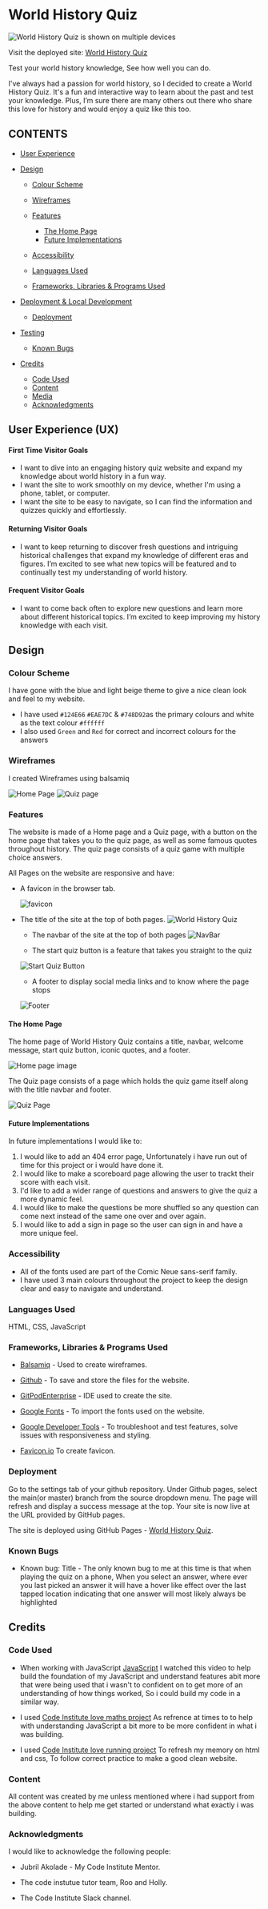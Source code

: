 # World History Quiz

![World History Quiz is shown on multiple devices](assets/images/am%20i%20responsive.png)

Visit the deployed site: [World History Quiz](https://ashley9368.github.io/History-Quiz/)

Test your world history knowledge, See how well you can do.

I've always had a passion for world history, so I decided to create a World History Quiz. 
It's a fun and interactive way to learn about the past and test your knowledge. 
Plus, I’m sure there are many others out there who share this love for history and would enjoy a quiz like this too.

## CONTENTS

* [User Experience](#user-experience-ux)

* [Design](#design)
  * [Colour Scheme](#colour-scheme)
  * [Wireframes](#wireframes)
  * [Features](#features)
    * [The Home Page](#the-home-page)
    * [Future Implementations](#future-implementations)
  * [Accessibility](#accessibility)

  * [Languages Used](#languages-used)
  * [Frameworks, Libraries & Programs Used](#frameworks-libraries--programs-used)

* [Deployment & Local Development](#deployment--local-development)
  * [Deployment](#deployment)

* [Testing](#testing)
  * [Known Bugs](#known-bugs)
  
* [Credits](#credits)
  * [Code Used](#code-used)
  * [Content](#content)
  * [Media](#media)
  * [Acknowledgments](#acknowledgments)

## User Experience (UX)

#### First Time Visitor Goals

* I want to dive into an engaging history quiz website and expand my knowledge about world history in a fun way.
* I want the site to work smoothly on my device, whether I'm using a phone, tablet, or computer.
* I want the site to be easy to navigate, so I can find the information and quizzes quickly and effortlessly.

#### Returning Visitor Goals

* I want to keep returning to discover fresh questions and intriguing historical challenges that expand my knowledge of different eras and figures. I’m excited to see what new topics will be featured and to continually test my understanding of world history.

#### Frequent Visitor Goals

* I want to come back often to explore new questions and learn more about different historical topics. I’m excited to keep improving my history knowledge with each visit.

## Design

### Colour Scheme

I have gone with the blue and light beige theme to give a nice clean look and feel to my website.

* I have used `#124E66` `#EAE7DC` & `#748D92`as the primary colours and white as the text colour `#ffffff` 
* I also used `Green` and `Red` for correct and incorrect colours for the answers

### Wireframes

I created Wireframes using balsamiq

![Home Page](assets/images/wireframe-home-page.png)
![Quiz page](assets/images/wireframe-quiz-page.png)

### Features

The website is made of a Home page and a Quiz page, with a button on the home page that takes you to the quiz page, as well as some famous quotes throughout history. The quiz page consists of a quiz game with multiple choice answers. 

All Pages on the website are responsive and have:

* A favicon in the browser tab.

  ![favicon](assets/favicon/favicon-32x32.png)

* The title of the site at the top of both pages. 
  ![World History Quiz](assets/images/title.png)

  * The navbar of the site at the top of both pages
  ![NavBar](assets/images/navbar-img.png)
  
  * The start quiz button is a feature that takes you straight to the quiz
  
  ![Start Quiz Button](assets/images/start-quiz-btn.png)

  * A footer to display social media links and to know where the page stops

  ![Footer](assets/images/footer.png)

#### The Home Page

The home page of World History Quiz contains a title, navbar, welcome message, start quiz button, iconic quotes, and a footer.

![Home page image](assets/images/home-page.png)

The Quiz page consists of a page which holds the quiz game itself along with the title navbar and footer.

![Quiz Page](assets/images/quiz-page.png)

#### Future Implementations

In future implementations I would like to:

1. I would like to add an 404 error page, Unfortunately i have run out of time for this project or i would have done it.
2. I would like to make a scoreboard page allowing the user to trackt their score with each visit.
3. I'd like to add a wider range of questions and answers to give the quiz a more dynamic feel.
4. I would like to make the questions be more shuffled so any question can come next instead of the same one over and over again.
5. I would like to add a sign in page so the user can sign in and have a more unique feel.

### Accessibility

* All of the fonts used are part of the Comic Neue sans-serif family.
* I have used 3 main colours throughout the project to keep the design clear and easy to navigate and understand.

### Languages Used

HTML, CSS, JavaScript

### Frameworks, Libraries & Programs Used

* [Balsamiq](https://balsamiq.com/) - Used to create wireframes.

* [Github](https://github.com/) - To save and store the files for the website.

* [GitPodEnterprise](https://gitpod.io/) - IDE used to create the site.

* [Google Fonts](https://fonts.google.com/) - To import the fonts used on the website.

* [Google Developer Tools](https://developers.google.com/web/tools) - To troubleshoot and test features, solve issues with responsiveness and styling.

* [Favicon.io](https://favicon.io/) To create favicon.

### Deployment

Go to the settings tab of your github repository.
Under Github pages, select the main(or master) branch from the source dropdown menu.
The page will refresh and display a success message at the top.
Your site is now live at the URL provided by GitHub pages.

The site is deployed using GitHub Pages - [World History Quiz](https://github.com/ashley9368/History-Quiz).

### Known Bugs

* Known bug: Title - The only known bug to me at this time is that when playing the quiz on a phone, When you select an answer, where ever you last picked an answer it will have a hover like effect over the last tapped location indicating that one answer will most likely always be highlighted

## Credits

### Code Used

* When working with JavaScript [JavaScript](https://www.youtube.com/watch?v=riDzcEQbX6k&t=1451s) I watched this video to help build the foundation of my JavaScript and understand features abit more that were being used that i wasn't to confident on to get more of an understanding of how things worked, So i could build my code in a similar way.

* I used [Code Institute love maths project](https://learn.codeinstitute.net/courses/course-v1:CodeInstitute+LM101+3/courseware/2d651bf3f23e48aeb9b9218871912b2e/a8ec361b95e94c25bf8a821654bd57bc/) As refrence at times to to help with understanding JavaScript a bit more to be more confident in what i was building.

* I used [Code Institute love running project](https://learn.codeinstitute.net/courses/course-v1:CodeInstitute+LRFX101+5/courseware/e805068059af42af87681032aa64053f/8703311af8594e9d83c32a580cd97a14/) To refresh my memory on html and css, To follow correct practice to make a good clean website. 

### Content

All content was created by me unless mentioned where i had support from the above content to help me get started or understand what exactly i was building.

### Acknowledgments

I would like to acknowledge the following people:

* Jubril Akolade - My Code Institute Mentor.

* The code instutue tutor team, Roo and Holly.

* The Code Institute Slack channel.